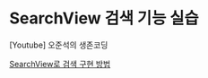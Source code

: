 # SearchView 검색 기능 실습

[Youtube] 오준석의 생존코딩

[SearchView로 검색 구현 방법](https://youtu.be/uKMl6uTxcDc?si=9mzWhQ-SFisg2OWl)
